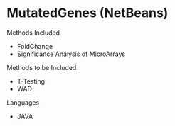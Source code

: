 # MutatedGenes (NetBeans)

Methods Included
* FoldChange
* Significance Analysis of MicroArrays

Methods to be Included
* T-Testing
* WAD

Languages
* JAVA